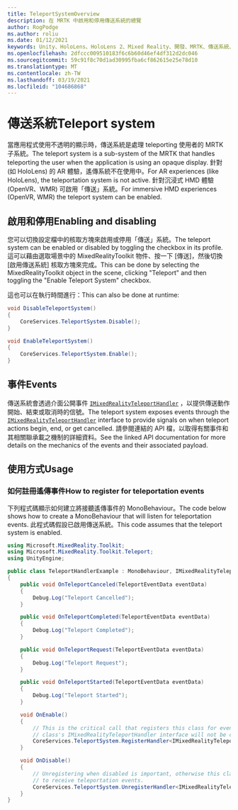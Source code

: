 ```yaml
---
title: TeleportSystemOverview
description: 在 MRTK 中啟用和停用傳送系統的總覽
author: RogPodge
ms.author: roliu
ms.date: 01/12/2021
keywords: Unity、HoloLens、HoloLens 2、Mixed Reality、開發、MRTK、傳送系統、
ms.openlocfilehash: 2dfccc009510183f6c6b60d46ef4df312d2dc046
ms.sourcegitcommit: 59c91f8c70d1ad30995fba6cf862615e25e78d10
ms.translationtype: MT
ms.contentlocale: zh-TW
ms.lasthandoff: 03/19/2021
ms.locfileid: "104686868"
---
```

# <a name="teleport-system"></a><span data-ttu-id="aba41-104">傳送系統</span><span class="sxs-lookup"><span data-stu-id="aba41-104">Teleport system</span></span>

<span data-ttu-id="aba41-105">當應用程式使用不透明的顯示時，傳送系統是處理 teleporting 使用者的 MRTK 子系統。</span><span class="sxs-lookup"><span data-stu-id="aba41-105">The teleport system is a sub-system of the MRTK that handles teleporting the user when the application is using an opaque display.</span></span> <span data-ttu-id="aba41-106">針對 (如 HoloLens) 的 AR 體驗，遙傳系統不在使用中。</span><span class="sxs-lookup"><span data-stu-id="aba41-106">For AR experiences (like HoloLens), the teleportation system is not active.</span></span> <span data-ttu-id="aba41-107">針對沉浸式 HMD 體驗 (OpenVR、WMR) 可啟用「傳送」系統。</span><span class="sxs-lookup"><span data-stu-id="aba41-107">For immersive HMD experiences (OpenVR, WMR) the teleport system can be enabled.</span></span>

## <a name="enabling-and-disabling"></a><span data-ttu-id="aba41-108">啟用和停用</span><span class="sxs-lookup"><span data-stu-id="aba41-108">Enabling and disabling</span></span>

<span data-ttu-id="aba41-109">您可以切換設定檔中的核取方塊來啟用或停用「傳送」系統。</span><span class="sxs-lookup"><span data-stu-id="aba41-109">The teleport system can be enabled or disabled by toggling the checkbox in its profile.</span></span>
<span data-ttu-id="aba41-110">這可以藉由選取場景中的 MixedRealityToolkit 物件、按一下 [傳送]，然後切換 [啟用傳送系統] 核取方塊來完成。</span><span class="sxs-lookup"><span data-stu-id="aba41-110">This can be done by selecting the MixedRealityToolkit object in the scene, clicking "Teleport" and then toggling the "Enable Teleport System" checkbox.</span></span>

<span data-ttu-id="aba41-111">這也可以在執行時間進行：</span><span class="sxs-lookup"><span data-stu-id="aba41-111">This can also be done at runtime:</span></span>

```c#
void DisableTeleportSystem()
{
    CoreServices.TeleportSystem.Disable();
}

void EnableTeleportSystem()
{
    CoreServices.TeleportSystem.Enable();
}
```

## <a name="events"></a><span data-ttu-id="aba41-112">事件</span><span class="sxs-lookup"><span data-stu-id="aba41-112">Events</span></span>

<span data-ttu-id="aba41-113">傳送系統會透過介面公開事件 [`IMixedRealityTeleportHandler`](xref:Microsoft.MixedReality.Toolkit.Teleport.IMixedRealityTeleportHandler) ，以提供傳送動作開始、結束或取消時的信號。</span><span class="sxs-lookup"><span data-stu-id="aba41-113">The teleport system exposes events through the [`IMixedRealityTeleportHandler`](xref:Microsoft.MixedReality.Toolkit.Teleport.IMixedRealityTeleportHandler) interface to provide signals on when teleport actions begin, end, or get cancelled.</span></span>
<span data-ttu-id="aba41-114">請參閱連結的 API 檔，以取得有關事件和其相關聯承載之機制的詳細資料。</span><span class="sxs-lookup"><span data-stu-id="aba41-114">See the linked API documentation for more details on the mechanics of the events and their associated payload.</span></span>

## <a name="usage"></a><span data-ttu-id="aba41-115">使用方式</span><span class="sxs-lookup"><span data-stu-id="aba41-115">Usage</span></span>

### <a name="how-to-register-for-teleportation-events"></a><span data-ttu-id="aba41-116">如何註冊遙傳事件</span><span class="sxs-lookup"><span data-stu-id="aba41-116">How to register for teleportation events</span></span>

<span data-ttu-id="aba41-117">下列程式碼顯示如何建立將接聽遙傳事件的 MonoBehaviour。</span><span class="sxs-lookup"><span data-stu-id="aba41-117">The code below shows how to create a MonoBehaviour that will listen for teleportation events.</span></span> <span data-ttu-id="aba41-118">此程式碼假設已啟用傳送系統。</span><span class="sxs-lookup"><span data-stu-id="aba41-118">This code assumes that the teleport system is enabled.</span></span>

```c#
using Microsoft.MixedReality.Toolkit;
using Microsoft.MixedReality.Toolkit.Teleport;
using UnityEngine;

public class TeleportHandlerExample : MonoBehaviour, IMixedRealityTeleportHandler
{
    public void OnTeleportCanceled(TeleportEventData eventData)
    {
        Debug.Log("Teleport Cancelled");
    }

    public void OnTeleportCompleted(TeleportEventData eventData)
    {
        Debug.Log("Teleport Completed");
    }

    public void OnTeleportRequest(TeleportEventData eventData)
    {
        Debug.Log("Teleport Request");
    }

    public void OnTeleportStarted(TeleportEventData eventData)
    {
        Debug.Log("Teleport Started");
    }

    void OnEnable()
    {
        // This is the critical call that registers this class for events. Without this
        // class's IMixedRealityTeleportHandler interface will not be called.
        CoreServices.TeleportSystem.RegisterHandler<IMixedRealityTeleportHandler>(this);
    }

    void OnDisable()
    {
        // Unregistering when disabled is important, otherwise this class will continue
        // to receive teleportation events.
        CoreServices.TeleportSystem.UnregisterHandler<IMixedRealityTeleportHandler>(this);
    }
}
```
